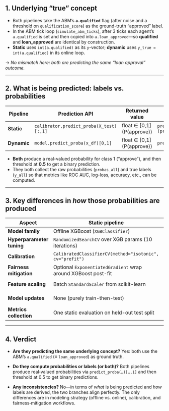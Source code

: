 ## 1. Underlying “true” concept

* Both pipelines take the ABM’s **`a.qualified`** flag (after noise and a threshold on `qualification_score`) as the ground-truth “approved” label.
* In the ABM tick loop (`simulate_abm_ticks`), after 3 ticks each agent’s `a.qualified` is set and then copied into `a.loan_approved`—so **qualified** and **loan\_approved** are identical by construction.
* **Static** uses `int(a.qualified)` as its `y`-vector; **dynamic** uses `y_true = int(a.qualified)` in its online loop.

→ *No mismatch here: both are predicting the same “loan approval” outcome.*

---

## 2. What is being predicted: labels vs. probabilities

| Pipeline    | Prediction API                          | Returned value              | Label derivation                  |
| ----------- | --------------------------------------- | --------------------------- | --------------------------------- |
| **Static**  | `calibrator.predict_proba(X_test)[:,1]` | float ∈ \[0,1] (P(approve)) | `pred = (proba>=0.5).astype(int)` |
| **Dynamic** | `model.predict_proba(x_df)[0,1]`        | float ∈ \[0,1] (P(approve)) | `pred = int(proba >= 0.5)`        |

* **Both** produce a real-valued probability for class 1 (“approve”), and then threshold at **0.5** to get a binary prediction.
* They both collect the raw probabilities (`probas_all`) and true labels (`y_all`) so that metrics like ROC AUC, log-loss, accuracy, etc., can be computed.

---

## 3. Key differences in *how* those probabilities are produced

| Aspect                    | Static pipeline                                               | Dynamic (online) pipeline                                                                                       |
| ------------------------- | ------------------------------------------------------------- | --------------------------------------------------------------------------------------------------------------- |
| **Model family**          | Offline XGBoost (`XGBClassifier`)                             | River’s incremental HoeffdingTree (`tree.HoeffdingTreeClassifier`)                                              |
| **Hyperparameter tuning** | `RandomizedSearchCV` over XGB params (10 iterations)          | `ParameterSampler` + grid of River tree params                                                                  |
| **Calibration**           | `CalibratedClassifierCV(method="isotonic", cv="prefit")`      | River’s `IsotonicRegression` fitted on rolling batches inside `_fit_calibration()`                              |
| **Fairness mitigation**   | Optional `ExponentiatedGradient` wrap around XGBoost post-fit | Optional rolling‐window `ExponentiatedGradient` inside `OnlineApprovalClassifier._fit_mitigator_rolling()`      |
| **Feature scaling**       | Batch `StandardScaler` from scikit-learn                      | Streaming `river_preprocessing.StandardScaler().learn_one()/transform_one()`                                    |
| **Model updates**         | None (purely train-then-test)                                 | Buffers up `update_interval` samples, then `_flush_buffers()` → tree learning + calibration + (maybe mitigator) |
| **Metrics collection**    | One static evaluation on held-out test split                  | Per-tick metrics in `_process_agents_online`, plus final aggregated metrics                                     |

---

## 4. Verdict

* **Are they predicting the same underlying concept?**
  Yes: both use the ABM’s `a.qualified` (≡ `loan_approved`) as ground truth.

* **Do they compute probabilities or labels (or both)?**
  Both pipelines produce real‐valued probabilities via `predict_proba(…)[…,1]` and then threshold at 0.5 to get binary predictions.

* **Any inconsistencies?**
  No—in terms of *what* is being predicted and *how* labels are derived, the two branches align perfectly. The only differences are in modeling strategy (offline vs. online), calibration, and fairness‐mitigation workflows.


